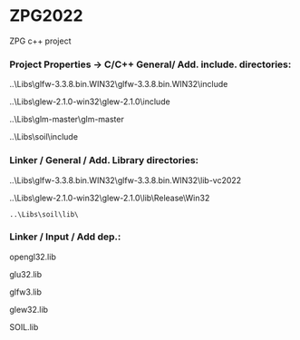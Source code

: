 # ZPG2022
ZPG c++ project


### Project Properties -> C/C++ General/ Add. include. directories:
  
  ..\Libs\glfw-3.3.8.bin.WIN32\glfw-3.3.8.bin.WIN32\include
  
  
  ..\Libs\glew-2.1.0-win32\glew-2.1.0\include
  
  ..\Libs\glm-master\glm-master
  
   ..\Libs\soil\include
  
  
  ### Linker / General / Add. Library directories:
  
  ..\Libs\glfw-3.3.8.bin.WIN32\glfw-3.3.8.bin.WIN32\lib-vc2022
  
  ..\Libs\glew-2.1.0-win32\glew-2.1.0\lib\Release\Win32
  
    ..\Libs\soil\lib\
  
 ### Linker / Input / Add dep.: 
  
  opengl32.lib
  
  
  glu32.lib
  
  
  glfw3.lib
  
  
  glew32.lib
  
  SOIL.lib
